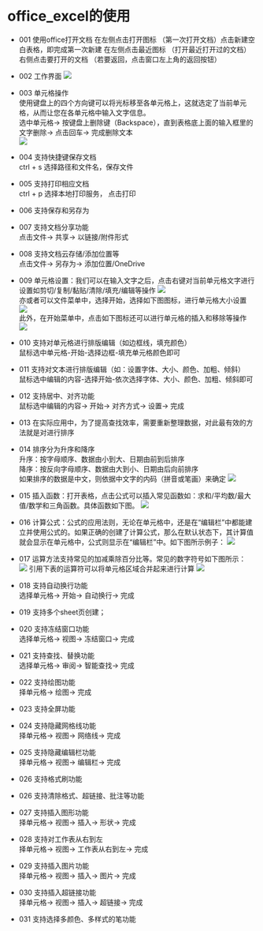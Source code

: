 # office_excel的使用

  - 001 使用office打开文档
   在左侧点击打开图标 （第一次打开文档）点击新建空白表格，即完成第一次新建
   在左侧点击最近图标 （打开最近打开过的文档）右侧点击要打开的文档 （若要返回，点击窗口左上角的返回按钮）

  - 002 工作界面
  ![](https://github.com/openthos/community-analysis/blob/master/pic/office/%E5%B7%A5%E4%BD%9C%E7%95%8C%E9%9D%A21212.png)
  
  - 003 单元格操作   
  使用键盘上的四个方向键可以将光标移至各单元格上，这就选定了当前单元格，从而让您在各单元格中输入文字信息。   
  选中单元格-> 按键盘上删除键（Backspace），直到表格底上面的输入框里的文字删除-> 点击回车-> 完成删除文本   
  ![](https://github.com/openthos/community-analysis/blob/master/pic/office/%E8%BE%93%E5%85%A5.png)


  - 004 支持快捷键保存文档  
    ctrl + s 选择路径和文件名，保存文件
    
  - 005 支持打印相应文档   
    ctrl + p 选择本地打印服务， 点击打印

  - 006 支持保存和另存为

  - 007 支持文档分享功能   
    点击文件-> 共享-> 以链接/附件形式

  - 008 支持文档云存储/添加位置等   
    点击文件-> 另存为-> 添加位置/OneDrive

  - 009 单元格设置：我们可以在输入文字之后，点击右键对当前单元格文字进行设置如剪切/复制/黏贴/清除/填充/编辑等操作
  ![](https://github.com/openthos/community-analysis/blob/master/pic/office/%E5%8D%95%E5%85%83%E6%A0%BC%E8%AE%BE%E7%BD%AE1.png)   
    亦或者可以文件菜单中，选择开始，选择如下图图标，进行单元格大小设置
  ![](https://github.com/openthos/community-analysis/blob/master/pic/office/%E5%8D%95%E5%85%83%E6%A0%BC%E8%AE%BE%E7%BD%AE2.png)   
    此外，在开始菜单中，点击如下图标还可以进行单元格的插入和移除等操作
  ![](https://github.com/openthos/community-analysis/blob/master/pic/office/%E5%8D%95%E5%85%83%E6%A0%BC%E8%AE%BE%E7%BD%AE3.png)

  - 010 支持对单元格进行排版编辑（如边框线，填充颜色）   
    鼠标选中单元格-开始-选择边框-填充单元格颜色即可

  - 011 支持对文本进行排版编辑（如：设置字体、大小、颜色、加粗、倾斜）   
    鼠标选中编辑的内容-选择开始-依次选择字体、大小、颜色、加粗、倾斜即可

  - 012 支持居中、对齐功能   
    鼠标选中编辑的内容-> 开始-> 对齐方式-> 设置-> 完成

  - 013 在实际应用中，为了提高查找效率，需要重新整理数据，对此最有效的方法就是对进行排序

  - 014 排序分为升序和降序   
    升序：按字母顺序、数据由小到大、日期由前到后排序   
    降序：按反向字母顺序、数据由大到小、日期由后向前排序   
    如果排序的数据是中文，则依据中文字的内码（拼音或笔画）来确定
    ![](https://github.com/openthos/community-analysis/blob/master/pic/office/%E5%8D%87%E5%BA%8F%E5%92%8C%E9%99%8D%E5%BA%8F.png)

  - 015 插入函数：打开表格，点击公式可以插入常见函数如：求和/平均数/最大值/数学和三角函数。具体函数如下图。
  ![](https://github.com/openthos/community-analysis/blob/master/pic/office/%E6%8F%92%E5%85%A5%E5%87%BD%E6%95%B0.png)

  - 016 计算公式：公式的应用法则，无论在单元格中，还是在“编辑栏”中都能建立并使用公式的。如果正确的创建了计算公式，那么在默认状态下，其计算值就会显示在单元格中，公式则显示在“编辑栏”中。如下图所示例子：
  ![](https://github.com/openthos/community-analysis/blob/master/pic/office/%E5%85%AC%E5%BC%8F.png)

  - 017 运算方法支持常见的加减乘除百分比等。常见的数字符号如下图所示：
  ![](https://github.com/openthos/community-analysis/blob/master/pic/office/%E8%BF%90%E7%AE%97%E7%AC%A6%E5%8F%B7.png)
    引用下表的运算符可以将单元格区域合并起来进行计算
  ![](https://github.com/openthos/community-analysis/blob/master/pic/office/%E8%BF%90%E7%AE%97%E7%AC%A6%E5%8F%B72.png)

  - 018 支持自动换行功能   
    选择单元格-> 开始-> 自动换行-> 完成

  - 019 支持多个sheet页创建； 

  - 020 支持冻结窗口功能   
    选择单元格-> 视图-> 冻结窗口-> 完成
 
  - 021 支持查找、替换功能   
    选择单元格-> 审阅-> 智能查找-> 完成

  - 022 支持绘图功能   
    择单元格-> 绘图-> 完成

  - 023 支持全屏功能

  - 024 支持隐藏网格线功能   
    择单元格-> 视图-> 网络线-> 完成

  - 025 支持隐藏编辑栏功能   
    择单元格-> 视图-> 编辑栏-> 完成

  - 026 支持格式刷功能

  - 026 支持清除格式、超链接、批注等功能

  - 027 支持插入图形功能   
    择单元格-> 视图-> 插入-> 形状-> 完成

  - 028 支持对工作表从右到左   
    择单元格-> 视图-> 工作表从右到左-> 完成

  - 029 支持插入图片功能   
    择单元格-> 视图-> 插入-> 图片-> 完成

  - 030 支持插入超链接功能   
    择单元格-> 视图-> 插入-> 超链接-> 完成
 
  - 031 支持选择多颜色、多样式的笔功能   
  
